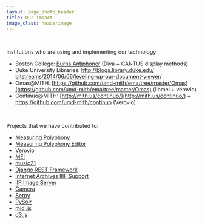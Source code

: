 ```yaml
---
layout: page_photo_header
title: Our impact
image_class: headerimage
---
```


<br>  

Institutions who are using and implementing our technology:

*   Boston College: [Burns Antiphoner](http://burnsantiphoner.bc.edu/) (Diva + CANTUS display methods)
*   Duke University Libraries: [http://blogs.library.duke.edu/<wbr>bitstreams/2014/06/06/<wbr>leveling-up-our-document-<wbr>viewer/](http://blogs.library.duke.edu/bitstreams/2014/06/06/leveling-up-our-document-viewer/)
*   Omas@MITH: [https://github.com/umd-mith/ema/tree/master/Omas](https://github.com/umd-mith/ema/tree/master/Omas) (libmei + verovio)
*   Continuo@MITH: [http://mith.us/continuo/](http://mith.us/continuo/) + [https://github.com/umd-mith/<wbr>continuo](https://github.com/umd-mith/continuo) (Verovio)

<br>  

Projects that we have contributed to:

*   [Measuring Polyphony](https://measuringpolyphony.org/)
*   [Measuring Polyphony Editor](https://editor.measuringpolyphony.org/#/)
*   [Verovio](http://www.verovio.org/index.xhtml)
*   [MEI](http://music-encoding.org/)
*   [music21](http://web.mit.edu/music21/)
*   [Django REST Framework](http://www.django-rest-framework.org/)
*   [Internet Archives IIIF Support](https://github.com/ArchiveLabs/iiif.archivelab.org)
*   [IIP Image Server](http://iipimage.sourceforge.net/documentation/server/)
*   [Gamera](http://gamera.informatik.hsnr.de/)
*   [Serpy](https://github.com/clarkduvall/serpy)
*   [PySolr](https://github.com/django-haystack/pysolr)
*   [midi.js](https://github.com/mudcube/MIDI.js)
*   [d3.js](https://d3js.org/)
